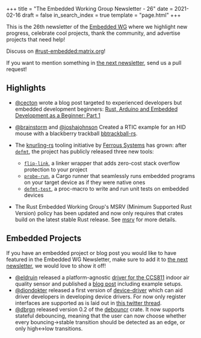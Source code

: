 +++
title = "The Embedded Working Group Newsletter - 26"
date = 2021-02-16
draft = false
in_search_index = true
template = "page.html"
+++

This is the 26th newsletter of the [Embedded WG] where we highlight new progress, celebrate cool projects, thank the community, and advertise projects that need help!

[Embedded WG]: https://github.com/rust-embedded/wg

Discuss on [#rust-embedded:matrix.org]!

[#rust-embedded:matrix.org]: https://matrix.to/#/#rust-embedded:matrix.org

<!-- more -->

If you want to mention something in [the next newsletter], send us a pull request!

[the next newsletter]: https://github.com/rust-embedded/blog/edit/master/content/2021-03-16-newsletter-27.md

## Highlights

- [@cecton] wrote a blog post targeted to experienced developers but embedded development beginners: [Rust, Arduino and Embedded Development as a Beginner: Part 1]

- [@brainstorm] and [@joshajohnson] Created a RTIC example for an HID mouse with a blackberry trackball [bbtrackball-rs].

- The [knurling-rs] tooling initiative by [Ferrous Systems] has grown: after [`defmt`], the project has publicly released three new tools:
    * [`flip-link`], a linker wrapper that adds zero-cost stack overflow protection to your project
    * [`probe-run`], a Cargo runner that seamlessly runs embedded programs on your target device as if they were native ones
    * [`defmt-test`], a proc-macro to write and run unit tests on embedded devices

- The Rust Embedded Working Group's MSRV (Minimum Supported Rust Version)
  policy has been updated and now only requires that crates build on the
  latest stable Rust release. See [msrv] for more details.

## Embedded Projects

If you have an embedded project or blog post you would like to have featured in the Embedded WG Newsletter, make sure to add it to [the next newsletter], we would love to show it off!

- [@eldruin] released a platform-agnostic [driver for the CCS811][ccs811-driver] indoor air quality sensor and published a [blog post][ccs811-blog-post] including example setups.
- [@diondokter] released a first version of [device-driver] which can aid driver developers in developing device drivers. For now only register interfaces are supported as is laid out in [this twitter thread][device-driver-thread].
- [@dbrgn] released version 0.2 of the [debouncr] crate. It now supports stateful debouncing, meaning that the user can now choose whether every bouncing→stable transition should be detected as an edge, or only high↔︎low transitions.

<!-- LINK SECTION FOR HIGHLIGHTS AND EMBEDDED PROJECTS -->

[@cecton]: https://twitter.com/CecileTonglet
[@brainstorm]: https://twitter.com/braincode
[@joshajohnson]: https://twitter.com/_joshajohnson
[Rust, Arduino and Embedded Development as a Beginner: Part 1]: https://blog.cecton.com/posts/rust-and-arduino-part1/
[bbtrackball-rs]: https://github.com/brainstorm/bbtrackball-rs

[Ferrous Systems]: https://ferrous-systems.com
[knurling-rs]: https://github.com/knurling-rs/meta
[`defmt`]: https://ferrous-systems.com/blog/defmt/
[`flip-link`]: https://github.com/knurling-rs/flip-link
[`probe-run`]: https://github.com/knurling-rs/probe-run
[`defmt-test`]: https://github.com/knurling-rs/defmt-test

[@eldruin]: https://github.com/eldruin
[ccs811-driver]: https://crates.io/crates/embedded-ccs811
[ccs811-blog-post]: https://blog.eldruin.com/ccs811-indoor-air-quality-sensor-driver-in-rust/

[@diondokter]: https://github.com/diondokter
[device-driver]: https://crates.io/crates/device-driver
[device-driver-thread]: https://twitter.com/Geoxion/status/1303849776665026561

[@dbrgn]: https://twitter.com/dbrgn/

[msrv]: https://github.com/rust-embedded/wg/pull/523

[debouncr]: https://docs.rs/debouncr/
